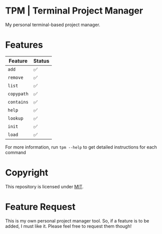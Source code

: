 # TPM | Terminal Project Manager

My personal terminal-based project manager.

# Features

|Feature|Status|
|-------|------|
|`add`|✅|
|`remove`|✅|
|`list`|✅|
|`copypath`|✅|
|`contains`|✅|
|`help`|✅|
|`lookup`|✅|
|`init`|✅|
|`load`|✅|

For more information, run `tpm --help` to get detailed instructions for each command

# Copyright

This repository is licensed under [MIT](./LICENSE).

# Feature Request

This is my own personal project manager tool. So, if a feature is to be added, I must like it. Please feel free to request them though!